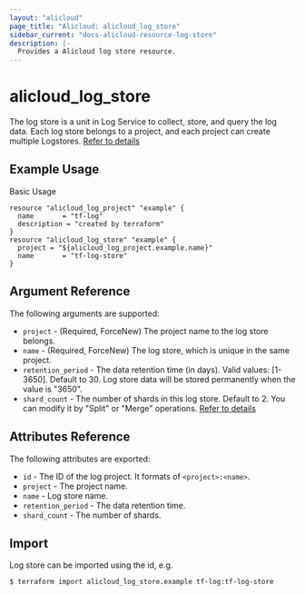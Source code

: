 ```yaml
---
layout: "alicloud"
page_title: "Alicloud: alicloud_log_store"
sidebar_current: "docs-alicloud-resource-log-store"
description: |-
  Provides a Alicloud log store resource.
---
```


# alicloud\_log\_store

The log store is a unit in Log Service to collect, store, and query the log data. Each log store belongs to a project,
and each project can create multiple Logstores. [Refer to details](https://www.alibabacloud.com/help/doc-detail/48874.htm)

## Example Usage

Basic Usage

```
resource "alicloud_log_project" "example" {
  name       = "tf-log"
  description = "created by terraform"
}
resource "alicloud_log_store" "example" {
  project = "${alicloud_log_project.example.name}"
  name       = "tf-log-store"
}
```
## Argument Reference

The following arguments are supported:

* `project` - (Required, ForceNew) The project name to the log store belongs.
* `name` - (Required, ForceNew) The log store, which is unique in the same project.
* `retention_period` - The data retention time (in days). Valid values: [1-3650]. Default to 30. Log store data will be stored permanently when the value is "3650".
* `shard_count` - The number of shards in this log store. Default to 2. You can modify it by "Split" or "Merge" operations. [Refer to details](https://www.alibabacloud.com/help/doc-detail/28976.htm)

## Attributes Reference

The following attributes are exported:

* `id` - The ID of the log project. It formats of `<project>:<name>`.
* `project` - The project name.
* `name` - Log store name.
* `retention_period` - The data retention time.
* `shard_count` - The number of shards.

## Import

Log store can be imported using the id, e.g.

```
$ terraform import alicloud_log_store.example tf-log:tf-log-store
```

